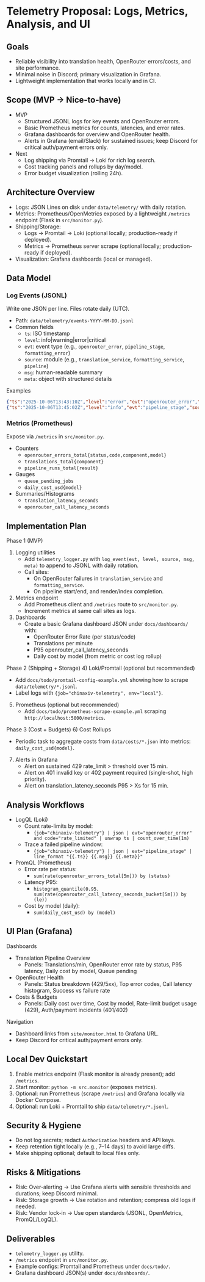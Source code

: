 # Telemetry Proposal: Logs, Metrics, Analysis, and UI

## Goals
- Reliable visibility into translation health, OpenRouter errors/costs, and site performance.
- Minimal noise in Discord; primary visualization in Grafana.
- Lightweight implementation that works locally and in CI.

## Scope (MVP → Nice-to-have)
- MVP
  - Structured JSONL logs for key events and OpenRouter errors.
  - Basic Prometheus metrics for counts, latencies, and error rates.
  - Grafana dashboards for overview and OpenRouter health.
  - Alerts in Grafana (email/Slack) for sustained issues; keep Discord for critical auth/payment errors only.
- Next
  - Log shipping via Promtail → Loki for rich log search.
  - Cost tracking panels and rollups by day/model.
  - Error budget visualization (rolling 24h).

## Architecture Overview
- Logs: JSON Lines on disk under `data/telemetry/` with daily rotation.
- Metrics: Prometheus/OpenMetrics exposed by a lightweight `/metrics` endpoint (Flask in `src/monitor.py`).
- Shipping/Storage:
  - Logs → Promtail → Loki (optional locally; production-ready if deployed).
  - Metrics → Prometheus server scrape (optional locally; production-ready if deployed).
- Visualization: Grafana dashboards (local or managed).

## Data Model
### Log Events (JSONL)
Write one JSON per line. Files rotate daily (UTC).
- Path: `data/telemetry/events-YYYY-MM-DD.jsonl`
- Common fields
  - `ts`: ISO timestamp
  - `level`: info|warning|error|critical
  - `evt`: event type (e.g., `openrouter_error`, `pipeline_stage`, `formatting_error`)
  - `source`: module (e.g., `translation_service`, `formatting_service`, `pipeline`)
  - `msg`: human-readable summary
  - `meta`: object with structured details

Examples
```json
{"ts":"2025-10-06T13:43:10Z","level":"error","evt":"openrouter_error","source":"translation_service","msg":"429 Rate limit","meta":{"status":429,"code":"rate_limited","model":"deepseek/deepseek-v3.2-exp"}}
{"ts":"2025-10-06T13:45:02Z","level":"info","evt":"pipeline_stage","source":"pipeline","msg":"Rendered site","meta":{"items":120}}
```

### Metrics (Prometheus)
Expose via `/metrics` in `src/monitor.py`.
- Counters
  - `openrouter_errors_total{status,code,component,model}`
  - `translations_total{component}`
  - `pipeline_runs_total{result}`
- Gauges
  - `queue_pending_jobs`
  - `daily_cost_usd{model}`
- Summaries/Histograms
  - `translation_latency_seconds`
  - `openrouter_call_latency_seconds`

## Implementation Plan
Phase 1 (MVP)
1) Logging utilities
   - Add `telemetry_logger.py` with `log_event(evt, level, source, msg, meta)` to append to JSONL with daily rotation.
   - Call sites:
     - On OpenRouter failures in `translation_service` and `formatting_service`.
     - On pipeline start/end, and render/index completion.
2) Metrics endpoint
   - Add Prometheus client and `/metrics` route to `src/monitor.py`.
   - Increment metrics at same call sites as logs.
3) Dashboards
   - Create a basic Grafana dashboard JSON under `docs/dashboards/` with:
     - OpenRouter Error Rate (per status/code)
     - Translations per minute
     - P95 openrouter_call_latency_seconds
     - Daily cost by model (from metric or cost log rollup)

Phase 2 (Shipping + Storage)
4) Loki/Promtail (optional but recommended)
   - Add `docs/todo/promtail-config-example.yml` showing how to scrape `data/telemetry/*.jsonl`.
   - Label logs with `{job="chinaxiv-telemetry", env="local"}`.
5) Prometheus (optional but recommended)
   - Add `docs/todo/prometheus-scrape-example.yml` scraping `http://localhost:5000/metrics`.

Phase 3 (Cost + Budgets)
6) Cost Rollups
   - Periodic task to aggregate costs from `data/costs/*.json` into metrics: `daily_cost_usd{model}`.
7) Alerts in Grafana
   - Alert on sustained 429 rate_limit > threshold over 15 min.
   - Alert on 401 invalid key or 402 payment required (single-shot, high priority).
   - Alert on translation_latency_seconds P95 > Xs for 15 min.

## Analysis Workflows
- LogQL (Loki)
  - Count rate-limits by model:
    - `{job="chinaxiv-telemetry"} | json | evt="openrouter_error" and code="rate_limited" | unwrap ts | count_over_time(1m)`
  - Trace a failed pipeline window:
    - `{job="chinaxiv-telemetry"} | json | evt="pipeline_stage" | line_format "{{.ts}} {{.msg}} {{.meta}}"`
- PromQL (Prometheus)
  - Error rate per status:
    - `sum(rate(openrouter_errors_total[5m])) by (status)`
  - Latency P95:
    - `histogram_quantile(0.95, sum(rate(openrouter_call_latency_seconds_bucket[5m])) by (le))`
  - Cost by model (daily):
    - `sum(daily_cost_usd) by (model)`

## UI Plan (Grafana)
Dashboards
- Translation Pipeline Overview
  - Panels: Translations/min, OpenRouter error rate by status, P95 latency, Daily cost by model, Queue pending
- OpenRouter Health
  - Panels: Status breakdown (429/5xx), Top error codes, Call latency histogram, Success vs failure rate
- Costs & Budgets
  - Panels: Daily cost over time, Cost by model, Rate-limit budget usage (429), Auth/payment incidents (401/402)

Navigation
- Dashboard links from `site/monitor.html` to Grafana URL.
- Keep Discord for critical auth/payment errors only.

## Local Dev Quickstart
1) Enable metrics endpoint (Flask monitor is already present); add `/metrics`.
2) Start monitor: `python -m src.monitor` (exposes metrics).
3) Optional: run Prometheus (scrape `/metrics`) and Grafana locally via Docker Compose.
4) Optional: run Loki + Promtail to ship `data/telemetry/*.jsonl`.

## Security & Hygiene
- Do not log secrets; redact `Authorization` headers and API keys.
- Keep retention tight locally (e.g., 7–14 days) to avoid large diffs.
- Make shipping optional; default to local files only.

## Risks & Mitigations
- Risk: Over-alerting → Use Grafana alerts with sensible thresholds and durations; keep Discord minimal.
- Risk: Storage growth → Use rotation and retention; compress old logs if needed.
- Risk: Vendor lock-in → Use open standards (JSONL, OpenMetrics, PromQL/LogQL).

## Deliverables
- `telemetry_logger.py` utility.
- `/metrics` endpoint in `src/monitor.py`.
- Example configs: Promtail and Prometheus under `docs/todo/`.
- Grafana dashboard JSON(s) under `docs/dashboards/`.

